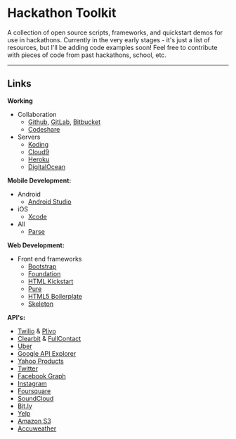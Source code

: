 Hackathon Toolkit
===================
A collection of open source scripts, frameworks, and quickstart demos for use in hackathons. Currently in the very early stages - it's just a list of resources, but I'll be adding code examples soon! Feel free to contribute with pieces of code from past hackathons, school, etc.

----------

Links
-------------
**Working**
- Collaboration
  - [Github](http://github.com), [GitLab](http://gitlab.com), [Bitbucket](http://bitbucket.org)
  - [Codeshare](http://codeshare.io)
- Servers
  - [Koding](http://koding.io)
  - [Cloud9](http://c9.io)
  - [Heroku](http://heroku.com)
  - [DigitalOcean](https://www.digitalocean.com/)

**Mobile Development:**
- Android
  - [Android Studio](http://developer.android.com/tools/studio/index.html)
- iOS
  - [Xcode](https://developer.apple.com/xcode/downloads/)
- All
  - [Parse](https://parse.com/)

**Web Development:**
- Front end frameworks
  - [Bootstrap](http://getbootstrap.com/getting-started/#download)
  - [Foundation](http://foundation.zurb.com/develop/download.html)
  - [HTML Kickstart](http://www.99lime.com/elements/)
  - [Pure](http://purecss.io/)
  - [HTML5 Boilerplate](https://github.com/h5bp/html5-boilerplate)
  - [Skeleton](http://getskeleton.com/)

**API's:**
- [Twilio](https://www.twilio.com/api) & [Plivo](https://www.plivo.com/docs/api/)
- [Clearbit](https://clearbit.com/docs) & [FullContact](https://www.fullcontact.com/developer/)
- [Uber](https://developer.uber.com/)
- [Google API Explorer](https://developers.google.com/apis-explorer/#p/)
- [Yahoo Products](https://developer.yahoo.com/everything.html)
- [Twitter](https://dev.twitter.com/overview/api)
- [Facebook Graph](https://developers.facebook.com/docs/graph-api)
- [Instagram](https://instagram.com/developer/)
- [Foursquare](https://developer.foursquare.com/)
- [SoundCloud](https://developers.soundcloud.com/docs/api/guide)
- [Bit.ly](http://dev.bitly.com/)
- [Yelp](https://www.yelp.com/developers/documentation/v2/overview)
- [Amazon S3](http://docs.aws.amazon.com/AmazonS3/latest/API/APIRest.html)
- [Accuweather](http://apidev.accuweather.com/developers/)